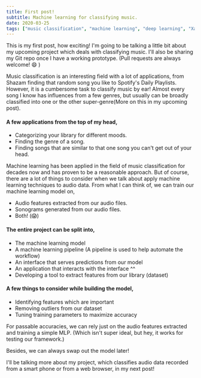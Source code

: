 ```yaml
---
title: First post!
subtitle: Machine learning for classifying music.
date: 2020-03-25
tags: ["music classification", "machine learning", "deep learning", "Xamarin", "Azure", "ML.NET"]
---
```


This is my first post, how exciting! I'm going to be talking a little bit about my upcoming project which deals with classifying music.
I'll also be sharing my Git repo once I have a working prototype. (Pull requests are always welcome! :smile: )

Music classification is an interesting field with a lot of applications, from Shazam finding that random song you like to Spotify's Daily Playlists. However, it is a cumbersome task to classify music by ear! Almost every song I know has influences from a few genres, but usually can be broadly classified into one or the other super-genre(More on this in my upcoming post). <br>  

#### A few applications from the top of my head,

* Categorizing your library for different moods.
* Finding the genre of a song.
* Finding songs that are similar to that one song you can't get out of your head.

Machine learning has been applied in the field of music classification for decades now and has proven to be a reasonable approach. But of course, there are a lot of things to consider when we talk about apply machine learning techniques to audio data. From what I can think of, we can train our machine learning model on,

* Audio features extracted from our audio files.
* Sonograms generated from our audio files.
* Both! (:scream:)

#### The entire project can be split into,

* The machine learning model
* A machine learning pipeline (A pipeline is used to help automate the workflow)
* An interface that serves predictions from our model
* An application that interacts with the interface ^^
* Developing a tool to extract features from our library (dataset)

#### A few things to consider while building the model,

* Identifying features which are important
* Removing outliers from our dataset
* Tuning training parameters to maximize accuracy

For passable accuracies, we can rely just on the audio features extracted and training a simple MLP. (Which isn't super ideal, but hey, it works for testing our framework.)

Besides, we can always swap out the model later!

I'll be talking more about my project, which classifies audio data recorded from a smart phone or from a web browser, in my next post!